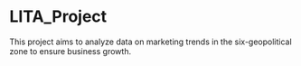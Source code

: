 # LITA_Project
This project aims to analyze data on marketing trends in the six-geopolitical zone to ensure business growth.
